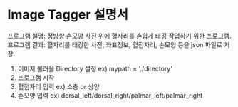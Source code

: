 # Image Tagger 설명서

프로그램 설명: 정방향 손모양 사진 위에 혈자리를 손쉽게 태깅 작업하기 위한 프로그램.
프로그램 결과: 혈자리를 태깅한 사진, 좌표정보, 혈점자리, 손모양 등을 json 파일로 저장.

1. 이미지 불러올 Directory 설정 ex) mypath = './directory'
2. 프로그램 시작
3. 혈점자리 입력 ex) 소충 or 상양
4. 손모양 입력 ex) dorsal_left/dorsal_right/palmar_left/palmar_right
